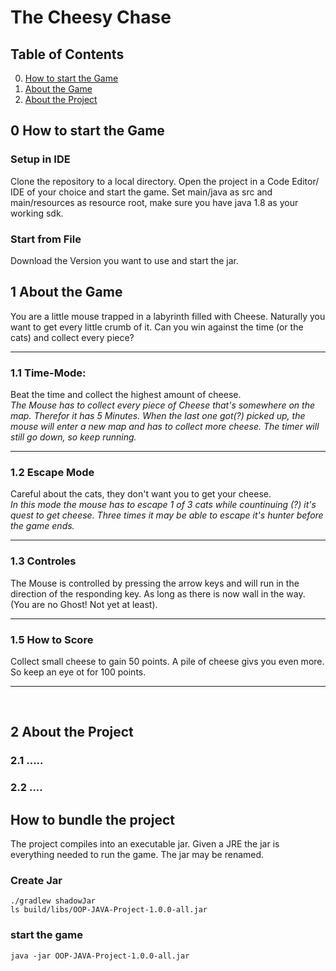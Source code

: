 # The Cheesy Chase

## Table of Contents
0. [How to start the Game](#0-how-to-start-the-game)
1. [About the Game](#1-about-the-game)
2. [About the Project](#2-about-the-project)

## 0 How to start the Game
### Setup in IDE
Clone the repository to a local directory. 
Open the project in a Code Editor/ IDE of your choice and start the game.
Set main/java as src and main/resources as resource root, make sure you have java 1.8 as your working sdk.

### Start from File
Download the Version you want to use and start the jar.

## 1 About the Game
You are a little mouse trapped in a labyrinth filled with Cheese.
Naturally you want to get every little crumb of it. 
Can you win against the time (or the cats) and collect every piece?

***

### 1.1 Time-Mode:
Beat the time and collect the highest amount of cheese. </br>
<i>The Mouse has to collect every piece of Cheese that's somewhere on the map.
Therefor it has 5 Minutes. When the last one got(?) picked up, the mouse will
enter a new map and has to collect more cheese. The timer will still go down, so keep running.</i>

***

### 1.2 Escape Mode
Careful about the cats, they don't want you to get your cheese. </br>
<i>In this mode the mouse has to escape 1 of 3 cats while countinuing (?) it's quest to get cheese.
Three times it may be able to escape it's hunter before the game ends.</i> 
</br>

***

### 1.3  Controles
The Mouse is controlled by pressing the arrow keys and will run in the direction of the responding key.
As long as there is now wall in the way. (You are no Ghost! Not yet at least).

***

### 1.5 How to Score
Collect small cheese to gain 50 points. A pile of cheese givs you even more. So keep an eye ot for 100 points.

***
<br>

## 2 About the Project

### 2.1 .....

### 2.2 ....

## How to bundle the project

The project compiles into an executable jar. Given a JRE the jar is everything needed to run the game.
The jar may be renamed.

### Create Jar

```shell
./gradlew shadowJar
ls build/libs/OOP-JAVA-Project-1.0.0-all.jar
```

### start the game

```shell
java -jar OOP-JAVA-Project-1.0.0-all.jar
```
